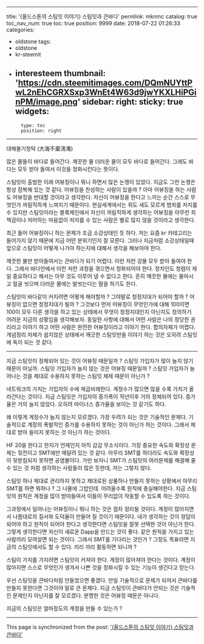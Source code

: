 
---
title: '(올드스톤의 스팀잇 이야기) 스팀잇과 큰바다'
permlink: mknmc
catalog: true
toc_nav_num: true
toc: true
position: 9999
date: 2018-07-22 01:26:33
categories:
- oldstone
tags:
- oldstone
- kr-steemit
- interesteem
thumbnail: 'https://cdn.steemitimages.com/DQmNUYttPwL2nEhCGRXSxp3WnEt4W63d9jwYKXLHiPGinPM/image.png'
sidebar:
    right:
        sticky: true
widgets:
    -
        type: toc
        position: right
---


대해불기청탁 (大海不棄淸濁)


많은 물들이 바다로 들어간다. 깨끗한 물 더러운 물이 모두 바다로 들어간다. 그래도 바다는 모두 받아 들여서 이것을 정화시킨다는 뜻이다. 

스팀잇이 출범한 이래 어뷰징이니 뭐니 하면서 많은 논쟁이 있었다. 지금도 그런 논쟁은 항상 잠복해 있는 것 같다. 어뷰징을 찬성하는 사람이 있을까 ? 아마 어뷰징을 하는 사람도 어뷰징을 반대할 것이라고 생각한다. 자신이 어뷰징을 한다고 느끼는 순간 스스로 무엇인가 꺼림직하게 느껴지기 때문이다. 현실세계에서는 쥐도 새도 모르게 범죄를 저지를 수 있지만 스팀잇이라는 블록체인에서 자신이 꺼림직하게 생각하는 어뷰징을 아무런 죄책감이나 저어하는 마음없이 저지를 수 있는 사람은 별로 많지 않을 것이라고 생각한다. 

최근 들어 어뷰징이니 하는 문제가 조금 소강상태인 듯 하다.  저는 요즘 kr 카테고리는 들어가지 않기 때문에 지금 어떤 분위기인지 잘 모른다. 그러나 지금처럼 소강상태일때 앞으로 스팀잇이 어떻게 나가야 하는지에 대해서 생각을 해보아야 한다. 

깨끗한 물만 받아들여서는 큰바다가 되기 어렵다. 이런 저런 강물 모두 받아 들여야 한다. 그래서 바다안에서 이런 저런 과정을 겪으면서 정화되어야 한다. 정치인도 청렴이 제일 중요하다고 해서는 아무 것도 이루어 낼 수 없다고 한다. 흔히 깨끗한 물에는 물마시고 얼굴 씻으며 더러운 물에는 발씻는다는 말을 하기도 한다. 

스팀잇이 바다같이 커지려면 어떻게 해야할까 ? 그야말로 청정지대가 되어야 할까 ? 어뷰징이 없으면 청정지대가 될까 ? 그것보다 먼저 어뷰징이 무엇인가에 대해 100이면 100이 모두 다른 생각을 하고 있는 상태에서 무엇이 청정지대인지 아닌지도 정의하기 어려운 지금의 상황임을 생각해보자. 동일한 사항에 대해서 어떤 사람은 나의 정당한 권리라고 이야기 하고 어떤 사람은 완전한 어뷰징이라고 이야기 한다. 합의자체가 어렵다. 개념정리 자체가 쉽지않은 상태에서 깨긋한 스팀잇만을 이야기 하는 것은 오히려 스팀잇에 독이 되는 것 같다. 

-----

지금 스팀잇이 정체되어 있는 것이 어뷰징 때문일까 ? 스팀잇 가입자가 많이 늘지 않기 때문이 아닐까. 스팀잇 가입자가 늘지 않는 것은 어뷰징 때문일까 ? 스팀잇 가입자가 늘어나는 것을 제대로 수용하지 못하는 스팀잇 체제 때문이 아닌가 ? 

네트워크의 가치는 가입자의 수에 제곱비례한다. 계정수가 많으면 많을 수록 가치가 올라간다는 것이다. 지금 스팀잇은 가입자의 증가폭이 작년이후 거의 정체되어 있다. 증가율은 거의 늘지 않았다. 오히려 마이너스 증가율을 보이는 것 같기도 하다.  

왜 이렇게 계정수가 늘지 않는지 모르겠다. 가장 우려가 되는 것은 기술적인 문제다. 기술적으로 계정의 폭발적인 증가를 수용하지 못하는 것이 아닌가 하는 것이다. 그래서 제대로 받아 들이지 못하는 것 아닌가 하는 것이다. 

HF 20을 한다고 한지가 언제인지 아직 감감 무소식이다. 가장 중요한 속도와 확장성 문제는 뒷전이고  SMT에만 매달려 있는 것 같다. 아무리  SMT를 하더라도 속도와 확장성이 뒷받침되지 못하면 공염불이다. 가만 보자니 SMT가 스팀잇의 여러문제를 해결해 줄 수 있는 것 처럼 생각하는 사람들이 많은 듯한데, 저는 그렇지 않다. 

스팀잇 하나 제대로 관리하지 못하고 제대로된 상품하나 만들지 못하는 상황에서 아무리 SMT를 하면 뭐하나 ? 그 나물에 그밥인데. 어려울수록 원칙에 충실해야한다. 지금 스팀잇의 원칙은 계정을 많이 받아들여서 이들이 무리없이 작동할 수 있도록 하는 것이다. 

그과정에서 일어나는 어뷰징이니 뭐니 하는 것은 점차 정리될 것이다. 계정이 많아지면서 나름대로의 질서와 도덕율이 만들어 질 것이기 때문이다. 내가 생각하는 것이 정답이 되어야 하고 원칙이 되어야 한다고 생각한다면 스팀잇을 잘못 선택한 것이 아닌가 한다. 그렇게 생각한다면 자신이 새로운 Dapp을 만드는 것이 좋다. 같은 원칙을 가지고 있는 사람끼리 모여살면 되는 것이다. 그래서  SMT를 기다리는 것인가 ? 그정도 목표라면 지금의 스팀잇에서도 할 수 있다. 끼리 끼리 활동하면 되니까 ? 

스팀이 가치를 가지려면 스팀잇이 커져야 한다. 계정이 많아져야 한다는 것이다. 계정이 많아지면 스스로 무엇인가 생겨서 나쁜 것을 정화시킬 수 있는 기능이 생긴다고 믿는다. 

우선 스팀잇을 큰바다처럼 만들었으면 좋겠다. 만일 기술적으로 문제가 되어서 큰바다를 만들지 못한다면 그것이야 말로 큰 문제다. 지금 스팀잇이 큰바다가 안되는 것은 기술적인 문제인지 아닌지를 잘 모르겠다. 분명한 것은 어뷰징 때문은 아니다. 

지금의 스팀잇은 얼마정도의 계정을 만들 수 있는가 ?

- - -

This page is synchronized from the post: ['(올드스톤의 스팀잇 이야기) 스팀잇과 큰바다'](https://steemit.com/@oldstone/mknmc)
